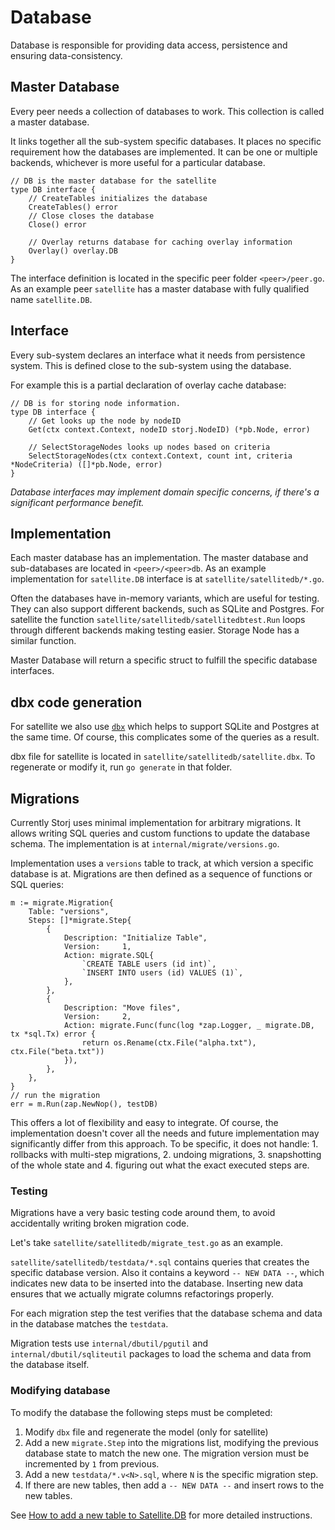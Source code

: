 # Database

Database is responsible for providing data access, persistence and ensuring data-consistency.

## Master Database

Every peer needs a collection of databases to work. This collection is called a master database.

It links together all the sub-system specific databases. It places no specific requirement how the databases are implemented. It can be one or multiple backends, whichever is more useful for a particular database.

```
// DB is the master database for the satellite
type DB interface {
	// CreateTables initializes the database
	CreateTables() error
	// Close closes the database
	Close() error

	// Overlay returns database for caching overlay information
	Overlay() overlay.DB
}
```

The interface definition is located in the specific peer folder `<peer>/peer.go`. As an example peer `satellite` has a master database with fully qualified name `satellite.DB`.

## Interface

Every sub-system declares an interface what it needs from persistence system. This is defined close to the sub-system using the database.

For example this is a partial declaration of overlay cache database:

```
// DB is for storing node information.
type DB interface {
	// Get looks up the node by nodeID
	Get(ctx context.Context, nodeID storj.NodeID) (*pb.Node, error)

	// SelectStorageNodes looks up nodes based on criteria
	SelectStorageNodes(ctx context.Context, count int, criteria *NodeCriteria) ([]*pb.Node, error)
}
```

_Database interfaces may implement domain specific concerns, if there's a significant performance benefit._

## Implementation

Each master database has an implementation. The master database and sub-databases are located in `<peer>/<peer>db`. As an example implementation for `satellite.DB` interface is at `satellite/satellitedb/*.go`.

Often the databases have in-memory variants, which are useful for testing. They can also support different backends, such as SQLite and Postgres. For satellite the function `satellite/satellitedb/satellitedbtest.Run` loops through different backends making testing easier. Storage Node has a similar function.

Master Database will return a specific struct to fulfill the specific database interfaces.

## dbx code generation

For satellite we also use [`dbx`](https://github.com/spacemonkeygo/dbx/) which helps to support SQLite and Postgres at the same time. Of course, this complicates some of the queries as a result.

dbx file for satellite is located in `satellite/satellitedb/satellite.dbx`. To regenerate or modify it, run `go generate` in that folder.

## Migrations

Currently Storj uses minimal implementation for arbitrary migrations. It allows writing SQL queries and custom functions to update the database schema. The implementation is at `internal/migrate/versions.go`.

Implementation uses a `versions` table to track, at which version a specific database is at. Migrations are then defined as a sequence of functions or SQL queries:

```
m := migrate.Migration{
	Table: "versions",
	Steps: []*migrate.Step{
		{
			Description: "Initialize Table",
			Version:     1,
			Action: migrate.SQL{
				`CREATE TABLE users (id int)`,
				`INSERT INTO users (id) VALUES (1)`,
			},
		},
		{
			Description: "Move files",
			Version:     2,
			Action: migrate.Func(func(log *zap.Logger, _ migrate.DB, tx *sql.Tx) error {
				return os.Rename(ctx.File("alpha.txt"), ctx.File("beta.txt"))
			}),
		},
	},
}
// run the migration
err = m.Run(zap.NewNop(), testDB)
```

This offers a lot of flexibility and easy to integrate. Of course, the implementation doesn't cover all the needs and future implementation may significantly differ from this approach. To be specific, it does not handle: 1. rollbacks with multi-step migrations, 2. undoing migrations, 3. snapshotting of the whole state and 4. figuring out what the exact executed steps are.

### Testing

Migrations have a very basic testing code around them, to avoid accidentally writing broken migration code.

Let's take `satellite/satellitedb/migrate_test.go` as an example.

`satellite/satellitedb/testdata/*.sql` contains queries that creates the specific database version. Also it contains a keyword `-- NEW DATA --`, which indicates new data to be inserted into the database. Inserting new data ensures that we actually migrate columns refactorings properly.

For each migration step the test verifies that the database schema and data in the database matches the `testdata`.

Migration tests use `internal/dbutil/pgutil` and `internal/dbutil/sqliteutil` packages to load the schema and data from the database itself.


### Modifying database

To modify the database the following steps must be completed:

1. Modify `dbx` file and regenerate the model (only for satellite)
2. Add a new `migrate.Step` into the migrations list, modifying the previous database state to match the new one. The migration version must be incremented by `1` from previous.
3. Add a new `testdata/*.v<N>.sql`, where `N` is the specific migration step.
4. If there are new tables, then add a `-- NEW DATA --` and insert rows to the new tables.

See [How to add a new table to Satellite.DB](Satellite-how-to-new-table.md) for more detailed instructions.
